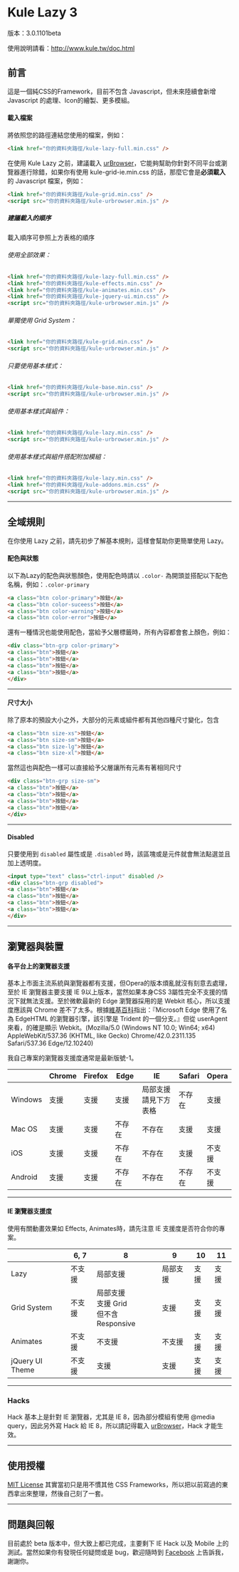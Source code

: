 Kule Lazy 3
=============

版本：3.0.1101beta

使用說明請看：http://www.kule.tw/doc.html

## 前言
這是一個純CSS的Framework，目前不包含 Javascript，但未來陸續會新增 Javascript 的處理、Icon的繪製、更多模組。

#### 載入檔案

將依照您的路徑連結您使用的檔案，例如：

```html
<link href="你的資料夾路徑/kule-lazy-full.min.css" />
```

在使用 Kule Lazy 之前，建議載入 [urBrowser](http://urbrowser.kule.tw)，它能夠幫助你針對不同平台或瀏覽器進行除錯，如果你有使用 kule-grid-ie.min.css 的話，那麼它會是**必須載入**的 Javascript 檔案，例如：


```html
<link href="你的資料夾路徑/kule-grid.min.css" />
<script src="你的資料夾路徑/kule-urbrowser.min.js" />
```

##### 建議載入的順序

載入順序可參照上方表格的順序

###### 使用全部效果：

```html
<link href="你的資料夾路徑/kule-lazy-full.min.css" />
<link href="你的資料夾路徑/kule-effects.min.css" />
<link href="你的資料夾路徑/kule-animates.min.css" />
<link href="你的資料夾路徑/kule-jquery-ui.min.css" />
<script src="你的資料夾路徑/kule-urbrowser.min.js" />
```

###### 單獨使用 Grid System：

```html
<link href="你的資料夾路徑/kule-grid.min.css" />
<script src="你的資料夾路徑/kule-urbrowser.min.js" />
```

###### 只要使用基本樣式：

```html
<link href="你的資料夾路徑/kule-base.min.css" />
<script src="你的資料夾路徑/kule-urbrowser.min.js" />
```

###### 使用基本樣式與組件：

```html
<link href="你的資料夾路徑/kule-lazy.min.css" />
<script src="你的資料夾路徑/kule-urbrowser.min.js" />
```

###### 使用基本樣式與組件搭配附加模組：

```html
<link href="你的資料夾路徑/kule-lazy.min.css" />
<link href="你的資料夾路徑/kule-addons.min.css" />
<script src="你的資料夾路徑/kule-urbrowser.min.js" />
```

---

## 全域規則

在你使用 Lazy 之前，請先初步了解基本規則，這樣會幫助你更簡單使用 Lazy。

#### 配色與狀態

以下為Lazy的配色與狀態顏色，使用配色時請以 `.color-` 為開頭並搭配以下配色名稱，例如：`.color-primary`

```html
<a class="btn color-primary">按鈕</a>
<a class="btn color-suceess">按鈕</a>
<a class="btn color-warning">按鈕</a>
<a class="btn color-error">按鈕</a>
```

還有一種情況也能使用配色，當給予父層標籤時，所有內容都會套上顏色，例如：

```html
<div class="btn-grp color-primary">
<a class="btn">按鈕</a>
<a class="btn">按鈕</a>
<a class="btn">按鈕</a>
<a class="btn">按鈕</a>
</div>
```

---

#### 尺寸大小

除了原本的預設大小之外，大部分的元素或組件都有其他四種尺寸變化，包含

```html
<a class="btn size-xs">按鈕</a>
<a class="btn size-sm">按鈕</a>
<a class="btn size-lg">按鈕</a>
<a class="btn size-xl">按鈕</a>
```

當然這也與配色一樣可以直接給予父層讓所有元素有著相同尺寸

```html
<div class="btn-grp size-sm">
<a class="btn">按鈕</a>
<a class="btn">按鈕</a>
<a class="btn">按鈕</a>
<a class="btn">按鈕</a>
</div>
```

---

#### Disabled

只要使用到 `disabled` 屬性或是 `.disabled` 時，該區塊或是元件就會無法點選並且加上透明度。

```html
<input type="text" class="ctrl-input" disabled />
<div class="btn-grp disabled">
<a class="btn">按鈕</a>
<a class="btn">按鈕</a>
<a class="btn">按鈕</a>
<a class="btn">按鈕</a>
</div>
```

---

## 瀏覽器與裝置

#### 各平台上的瀏覽器支援

基本上市面主流系統與瀏覽器都有支援，但Opera的版本煩亂就沒有刻意去處理，至於 IE 瀏覽器主要支援 IE 9以上版本，當然如果本身CSS 3屬性完全不支援的情況下就無法支援。至於微軟最新的 Edge 瀏覽器採用的是 Webkit 核心，所以支援度應該與 Chrome 差不了太多。根據[維基百科](https://zh.wikipedia.org/zh-tw/Microsoft_Edge)指出：『Microsoft Edge 使用了名為 EdgeHTML 的瀏覽器引擎，該引擎是 Trident 的一個分支。』但從 userAgent 來看，的確是顯示 Webkit。(Mozilla/5.0 (Windows NT 10.0; Win64; x64) AppleWebKit/537.36 (KHTML, like Gecko) Chrome/42.0.2311.135 Safari/537.36 Edge/12.10240)</span>

我自己專案的瀏覽器支援度通常是最新版號-1。

|   |Chrome|Firefox|Edge|IE|Safari|Opera|
|---|---|---|---|---|---|---|
|Windows|支援|支援|支援|局部支援<br />請見下方表格|不存在|支援|
|Mac OS|支援|支援|不存在|不存在|支援|支援|
|iOS|支援|支援|不存在|不存在|支援|不支援|
|Android|支援|支援|不存在|不存在|不存在|不支援|

---

#### IE 瀏覽器支援度

使用有關動畫效果如 Effects, Animates時，請先注意 IE 支援度是否符合你的專案。

|   |6, 7|8|9|10|11|
|---|---|---|---|---|---|
|Lazy|不支援|局部支援|局部支援|支援|支援|
|Grid System|不支援|局部支援<br />支援 Grid<br />但不含 Responsive|支援|支援|支援|
|Animates|不支援|不支援|不支援|支援|支援|
|jQuery UI Theme|不支援|支援|支援|支援|支援|

---

### Hacks
Hack 基本上是針對 IE 瀏覽器，尤其是 IE 8，因為部分模組有使用 @media query，因此另外寫 Hack 給 IE 8，所以請記得載入 [urBrowser](http://urBrowser.kule.tw)，Hack 才能生效。

---

## 使用授權
[MIT License](https://github.com/keicheng/kule.lazy/blob/master/LICENSE)
其實當初只是用不慣其他 CSS Frameworks，所以把以前寫過的東西拿出來整理，然後自己刻了一套。

---

## 問題與回報
目前處於 beta 版本中，但大致上都已完成，主要剩下 IE Hack 以及 Mobile 上的測試。當然如果你有發現任何疑問或是 bug，歡迎隨時到 [Facebook](https://www.facebook.com/kule.tw) 上告訴我，謝謝你。
